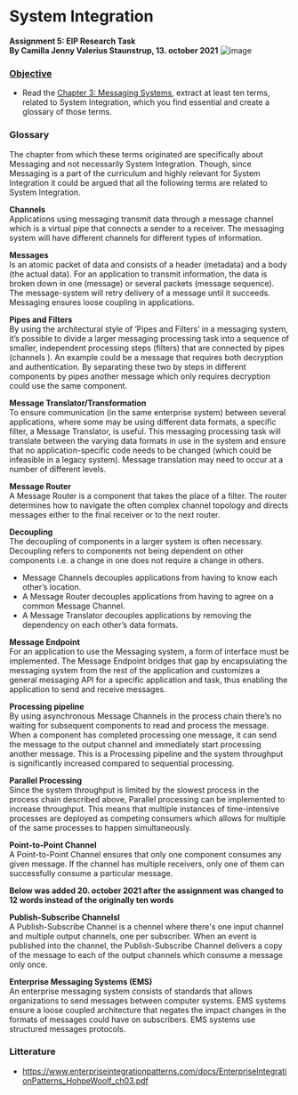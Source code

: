 # System Integration
**Assignment 5: EIP Research Task  
By Camilla Jenny Valerius Staunstrup, 13. october 2021**
![image](https://user-images.githubusercontent.com/35559774/132123869-db053cd7-cc77-400d-9597-33fd833683e0.png)

### [Objective](https://datsoftlyngby.github.io/soft2021fall/resources/fbda340e-A5-EIP.pdf)
- Read the [Chapter 3: Messaging Systems](https://www.enterpriseintegrationpatterns.com/docs/EnterpriseIntegrationPatterns_HohpeWoolf_ch03.pdf), extract at least ten terms, related to System Integration, which you find essential and create a glossary of those terms.  

### Glossary
The chapter from which these terms originated are specifically about Messaging and not necessarily System Integration. Though, since Messaging is a part of the curriculum and highly relevant for System Integration it could be argued that all the following terms are related to System Integration. 

**Channels**  
Applications using messaging transmit data through a message channel which is a virtual pipe that connects a sender to a receiver. The messaging system will have different channels for different types of information. 

**Messages**  
Is an atomic packet of data and consists of a header (metadata) and a body (the actual data). For an application to transmit information, the data is broken down in one (message) or several packets (message sequence). The message-system will retry delivery of a message until it succeeds. Messaging ensures loose coupling in applications.

**Pipes and Filters**  
By using the architectural style of ‘Pipes and Filters’ in a messaging system, it’s possible to divide a larger messaging processing task into a sequence of smaller, independent processing steps (filters) that are connected by pipes (channels ). An example could be a message that requires both decryption and authentication. By separating these two by steps in different components by pipes another message which only requires decryption could use the same component. 

**Message Translator/Transformation**  
To ensure communication (in the same enterprise system) between several applications, where some may be using different data formats, a specific filter, a Message Translator, is useful. This messaging processing task will translate between the varying data formats in use in the system and ensure that no application-specific code needs to be changed (which could be infeasible in a legacy system). Message translation may need to occur at a number of different levels.

**Message Router**  
A Message Router is a component that takes the place of a filter. The router determines how to navigate the often complex channel topology and directs messages either to the final receiver or to the next router.

**Decoupling**  
The decoupling of components in a larger system is often necessary. Decoupling refers to components not being dependent on other components i.e. a change in one does not require a change in others. 
- Message Channels decouples applications from having to know each other’s location. 
- A Message Router decouples applications from having to agree on a common Message Channel. 
- A Message Translator decouples applications by removing the dependency on each other’s data formats.

**Message Endpoint**  
For an application to use the Messaging system, a form of interface must be implemented. The Message Endpoint bridges that gap by encapsulating the messaging system from the rest of the application and customizes a general messaging API for a specific application and task, thus enabling the application to send and receive messages.

**Processing pipeline**  
By using asynchronous Message Channels in the process chain there’s no waiting for subsequent components to read and process the message. When a component has completed processing one message, it can send the message to the output channel and immediately start processing another message. This is a Processing pipeline and the system throughput is significantly increased compared to sequential processing. 

**Parallel Processing**  
Since the system throughput is limited by the slowest process in the process chain described above, Parallel processing can be implemented to increase throughput. This means that multiple instances of time-intensive processes are deployed as competing consumers which allows for multiple of the same processes to happen simultaneously.

**Point-to-Point Channel**  
A Point-to-Point Channel ensures that only one component consumes any given message. If the channel has multiple receivers, only one of them can successfully consume a particular message.

______**Below was added 20. october 2021 after the assignment was changed to 12 words instead of the originally ten words**______  
  
**Publish-Subscribe Channelsl**  
A Publish-Subscribe Channel is a chennel where there's one input channel and multiple output channels, one per subscriber. When an event is published into the channel, the Publish-Subscribe Channel delivers a copy of the message to each of the output channels which consume a message only once.  
  
**Enterprise Messaging Systems (EMS)**  
An enterprise messaging system consists of standards that allows organizations to send messages between computer systems. EMS systems ensure a loose coupled architecture that negates the impact changes in the formats of messages could have on subscribers. EMS systems use structured messages protocols.


### Litterature
- https://www.enterpriseintegrationpatterns.com/docs/EnterpriseIntegrationPatterns_HohpeWoolf_ch03.pdf



